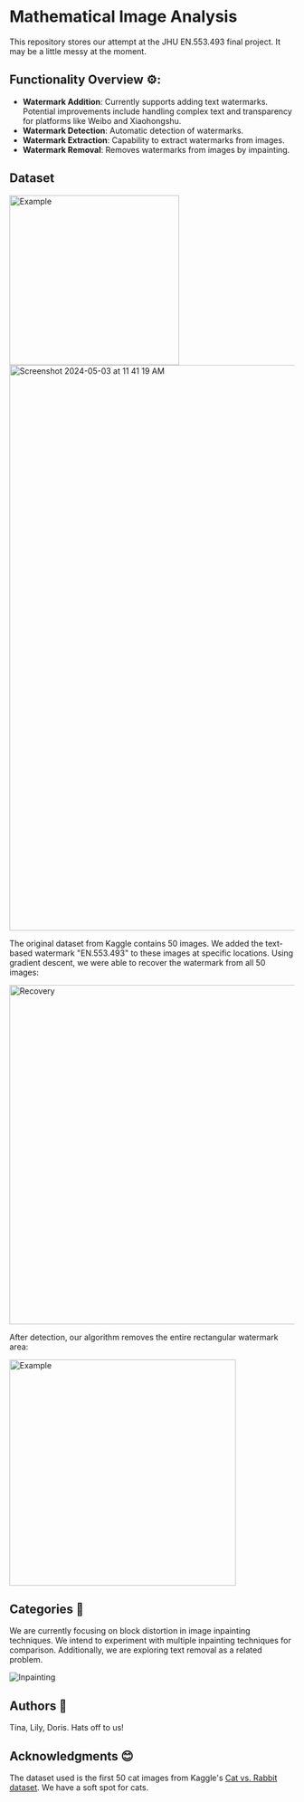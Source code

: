 # Mathematical Image Analysis

This repository stores our attempt at the JHU EN.553.493 final project. It may be a little messy at the moment.

## Functionality Overview ⚙️:

- **Watermark Addition**: Currently supports adding text watermarks. Potential improvements include handling complex text and transparency for platforms like Weibo and Xiaohongshu.
- **Watermark Detection**: Automatic detection of watermarks.
- **Watermark Extraction**: Capability to extract watermarks from images.
- **Watermark Removal**: Removes watermarks from images by impainting.

## Dataset
<img width="300" alt="Example" src="https://github.com/aenorhabditis6/mathematical-image-analysis/assets/117194384/b0111f9d-cf2a-4d7b-8f08-9c74b6db6260.png">
<img width="1000" alt="Screenshot 2024-05-03 at 11 41 19 AM" src="https://github.com/aenorhabditis6/mathematical-image-analysis/assets/117194384/06e1847b-013f-490e-be96-84ffae59c600">

The original dataset from Kaggle contains 50 images. We added the text-based watermark "EN.553.493" to these images at specific locations. Using gradient descent, we were able to recover the watermark from all 50 images:

<img width="600" alt="Recovery" src="https://github.com/aenorhabditis6/mathematical-image-analysis/assets/117194384/199486c2-0621-47b9-b83e-8e7892e8b332.png">

After detection, our algorithm removes the entire rectangular watermark area:

<img width="400" alt="Example" src="https://github.com/aenorhabditis6/mathematical-image-analysis/assets/117194384/5199dec7-beec-411a-a920-3a9da8a14dcb.png">

## Categories 🤔
We are currently focusing on block distortion in image inpainting techniques. We intend to experiment with multiple inpainting techniques for comparison. Additionally, we are exploring text removal as a related problem.

![Inpainting](https://github.com/aenorhabditis6/mathematical-image-analysis/assets/117194384/ef58f8eb-7b1e-4a25-bb99-4c6635d6aac1.png)

## Authors 🫡
Tina, Lily, Doris. Hats off to us!

## Acknowledgments 😊
The dataset used is the first 50 cat images from Kaggle's [Cat vs. Rabbit dataset](https://www.kaggle.com/datasets/muniryadi/cat-vs-rabbit). We have a soft spot for cats.
